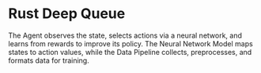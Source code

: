 # Rust Deep Queue 
The Agent observes the state, selects actions via a neural network, and learns from rewards to improve its policy. The Neural Network Model maps states to action values, while the Data Pipeline collects, preprocesses, and formats data for training.
